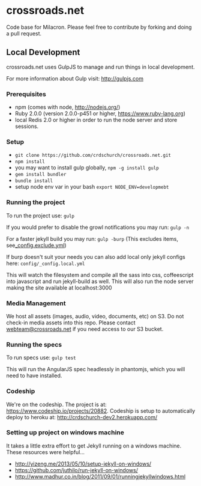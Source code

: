crossroads.net
==============

Code base for Milacron.
Please feel free to contribute by forking and doing a pull request.

## Local Development
crossroads.net uses GulpJS to manage and run things in local development.

For more information about Gulp visit: http://gulpjs.com

### Prerequisites
* npm (comes with node, http://nodejs.org/)
* Ruby 2.0.0 (version 2.0.0-p451 or higher, https://www.ruby-lang.org)
* local Redis 2.0 or higher in order to run the node server and store sessions.

### Setup
* ```git clone https://github.com/crdschurch/crossroads.net.git```
* ```npm install```
* you may want to install gulp globally, ```npm -g install gulp```
* ```gem install bundler```
* ```bundle install```
* setup node env var in your bash ```export NODE_ENV=developmebt```

### Running the project
To run the project use: ```gulp```

If you would prefer to disable the growl notifications you may run: ```gulp -n```

For a faster jekyll build you may run: ```gulp -burp```
(This excludes items, see[_config.exclude.yml](https://github.com/crdschurch/crossroads.net/blob/master/config/_config.exclude.yml]))

If burp doesn't suit your needs you can also add local only jekyll configs here: ```config/_config.local.yml```

This will watch the filesystem and compile all the sass into css,
coffeescript into javascript and run jekyll-build as well. This will also run
the node server making the site available at localhost:3000

### Media Management

We host all assets (images, audio, video, documents, etc) on S3. Do not check-in media assets into this repo.
Please contact webteam@crossroads.net if you need access to our S3 bucket.

### Running the specs
To run specs use: ```gulp test```

This will run the AngularJS spec headlessly in phantomjs, which you will need to have installed.

### Codeship
We're on the codeship. The project is at: https://www.codeship.io/projects/20882. Codeship is setup to automatically deploy to heroku at: http://crdschurch-dev2.herokuapp.com/

### Setting up project on windows machine
It takes a little extra effort to get Jekyll running on a windows machine.  These resources were helpful...
* http://yizeng.me/2013/05/10/setup-jekyll-on-windows/
* https://github.com/juthilo/run-jekyll-on-windows/
* http://www.madhur.co.in/blog/2011/09/01/runningjekyllwindows.html
